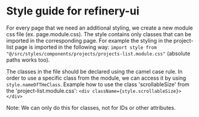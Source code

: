 # Style guide for refinery-ui
For every page that we need an additional styling, we create a new module css file (ex. page.module.css).
The style contains only classes that can be imported in the corresponding page. For example the styling in the project-list page is imported in the following way: `import style from "@/src/styles/components/projects/projects-list.module.css"` (absolute paths works too).

The classes in the file should be declared using the camel case rule. In order to use a specific class from the module, we can access it by using `style.nameOfTHeClass`.
Example how to use the class 'scrollableSize' from the 'project-list.module.css':  `<div className={style.scrollableSize}></div>`

Note: We can only do this for classes, not for IDs or other attributes.
